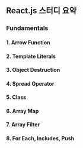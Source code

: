 ## React.js 스터디 요약

### Fundamentals
#### 1. Arrow Function
#### 2. Template Literals
#### 3. Object Destruction
#### 4. Spread Operator
#### 5. Class
#### 6. Array Map
#### 7. Array Filter
#### 8. For Each, Includes, Push
